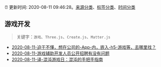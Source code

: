 :alarm_clock: 更新时间: 2020-08-11 09:46:28。[来源分类](../README.md)、[标签分类](../TAGS.md)、[时间分类](../TIMELINE.md)

## 游戏开发


> 关键字：`游戏`、`Three.js`、`Create.js`、`Matter.js`



- [2020-08-11-迫于不懂，想在公司的-App-内，嵌入-h5-游戏等，去哪里找？](https://www.v2ex.com/t/697413) 
- [2020-08-11-游戏辅助开发人员公开招聘有没有问题](https://www.v2ex.com/t/697396) 
- [2020-08-11-译-混沌游戏日：混沌的手把手指南](https://toutiao.io/k/he095kf) 